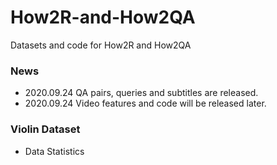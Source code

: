 # How2R-and-How2QA
Datasets and code for How2R and How2QA

### News
- 2020.09.24 QA pairs, queries and subtitles are released.
- 2020.09.24 Video features and code will be released later.

### Violin Dataset
- Data Statistics

